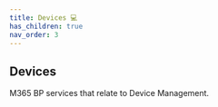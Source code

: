 ```yaml
---
title: Devices 💻
has_children: true
nav_order: 3
---
```


## Devices

M365 BP services that relate to Device Management.
